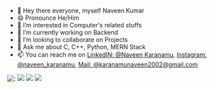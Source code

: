 - 👋 Hey there everyone, myself Naveen Kumar
- 😄 Pronounce He/Him
- 👀 I’m interested in Computer's related stuffs
- 🌱 I’m currently working on Backend
- 💞️ I’m looking to collaborate on Projects
- 💬 Ask me about C, C++, Python, MERN Stack
- 📫 You can reach me on [LinkedIN: @Naveen Karanamu](https://www.linkedin.com/in/naveen-karanamu-672604208/), 
[Instagram: @naveen_karanamu](https://www.instagram.com/naveen_karanamu/), [Mail: @karanamunaveen2002@gmail.com](https://mailto:karanamunaveen2002@gmail.com)

![:](https://github-readme-stats.vercel.app/api?username=Naveen-Karanamu&&show_icons=true&title_color=ffffff&icon_color=4c4dff&text_color=737373&bg_color=262626&hide_border=true)
![](https://github-readme-stats.vercel.app/api/top-langs/?username=Naveen-Karanamu&langs_count=8&count_private=true&layout=compact&hide_border=true&bg_color=262626&title_color=ffffff&text_color=737373)
![](https://github-readme-streak-stats.herokuapp.com/?user=Naveen-Karanamu&theme=black-ice&hide_border=true&stroke=0000e6&background=262626)
![](https://activity-graph.herokuapp.com/graph?username=Naveen-Karanamu&bg_color=262626&color=ffff&line=0000e6&point=ded7d9&hide_border=true)
